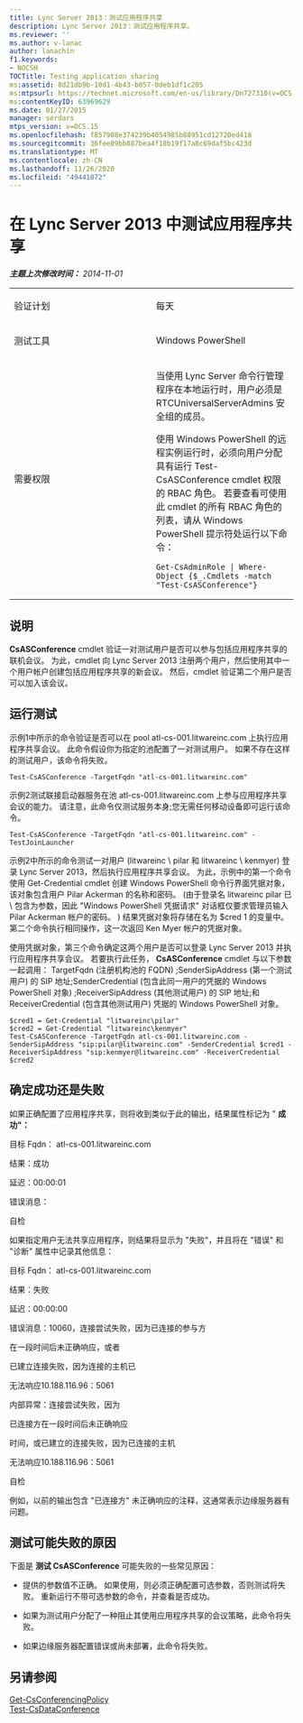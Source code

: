 ```yaml
---
title: Lync Server 2013：测试应用程序共享
description: Lync Server 2013：测试应用程序共享。
ms.reviewer: ''
ms.author: v-lanac
author: lanachin
f1.keywords:
- NOCSH
TOCTitle: Testing application sharing
ms:assetid: 8d21db9b-10d1-4b43-b057-0deb1df1c205
ms:mtpsurl: https://technet.microsoft.com/en-us/library/Dn727310(v=OCS.15)
ms:contentKeyID: 63969629
ms.date: 01/27/2015
manager: serdars
mtps_version: v=OCS.15
ms.openlocfilehash: f857908e374239b4054985b88951cd12720ed418
ms.sourcegitcommit: 36fee89bb887bea4f18b19f17a8c69daf5bc423d
ms.translationtype: MT
ms.contentlocale: zh-CN
ms.lasthandoff: 11/26/2020
ms.locfileid: "49441072"
---
```

# <a name="testing-application-sharing-in-lync-server-2013"></a>在 Lync Server 2013 中测试应用程序共享

<div data-xmlns="http://www.w3.org/1999/xhtml">

<div class="topic" data-xmlns="http://www.w3.org/1999/xhtml" data-msxsl="urn:schemas-microsoft-com:xslt" data-cs="https://msdn.microsoft.com/">

<div data-asp="https://msdn2.microsoft.com/asp">



</div>

<div id="mainSection">

<div id="mainBody">

<span> </span>

_**主题上次修改时间：** 2014-11-01_


<table>
<colgroup>
<col style="width: 50%" />
<col style="width: 50%" />
</colgroup>
<tbody>
<tr class="odd">
<td><p>验证计划</p></td>
<td><p>每天</p></td>
</tr>
<tr class="even">
<td><p>测试工具</p></td>
<td><p>Windows PowerShell</p></td>
</tr>
<tr class="odd">
<td><p>需要权限</p></td>
<td><p>当使用 Lync Server 命令行管理程序在本地运行时，用户必须是 RTCUniversalServerAdmins 安全组的成员。</p>
<p>使用 Windows PowerShell 的远程实例运行时，必须向用户分配具有运行 Test-CsASConference cmdlet 权限的 RBAC 角色。 若要查看可使用此 cmdlet 的所有 RBAC 角色的列表，请从 Windows PowerShell 提示符处运行以下命令：</p>
<pre><code>Get-CsAdminRole | Where-Object {$_.Cmdlets -match &quot;Test-CsASConference&quot;}</code></pre></td>
</tr>
</tbody>
</table>


<div>

## <a name="description"></a>说明

**CsASConference** cmdlet 验证一对测试用户是否可以参与包括应用程序共享的联机会议。 为此，cmdlet 向 Lync Server 2013 注册两个用户，然后使用其中一个用户帐户创建包括应用程序共享的新会议。 然后，cmdlet 验证第二个用户是否可以加入该会议。

</div>

<div>

## <a name="running-the-test"></a>运行测试

示例1中所示的命令验证是否可以在 pool atl-cs-001.litwareinc.com 上执行应用程序共享会议。 此命令假设你为指定的池配置了一对测试用户。 如果不存在这样的测试用户，该命令将失败。

    Test-CsASConference -TargetFqdn "atl-cs-001.litwareinc.com"

示例2测试联接启动器服务在池 atl-cs-001.litwareinc.com 上参与应用程序共享会议的能力。 请注意，此命令仅测试服务本身;您无需任何移动设备即可运行该命令。

    Test-CsASConference -TargetFqdn "atl-cs-001.litwareinc.com" -TestJoinLauncher 

示例2中所示的命令测试一对用户 (litwareinc \\ pilar 和 litwareinc \\ kenmyer) 登录 Lync Server 2013，然后执行应用程序共享会议。 为此，示例中的第一个命令使用 Get-Credential cmdlet 创建 Windows PowerShell 命令行界面凭据对象，该对象包含用户 Pilar Ackerman 的名称和密码。  (由于登录名 litwareinc pilar 已 \\ 包含为参数，因此 "Windows PowerShell 凭据请求" 对话框仅要求管理员输入 Pilar Ackerman 帐户的密码。 ) 结果凭据对象将存储在名为 $cred 1 的变量中。 第二个命令执行相同操作，这一次返回 Ken Myer 帐户的凭据对象。

使用凭据对象，第三个命令确定这两个用户是否可以登录 Lync Server 2013 并执行应用程序共享会议。 若要执行此任务， **CsASConference** cmdlet 与以下参数一起调用： TargetFqdn (注册机构池的 FQDN) ;SenderSipAddress (第一个测试用户) 的 SIP 地址;SenderCredential (包含此同一用户的凭据的 Windows PowerShell 对象) ;ReceiverSipAddress (其他测试用户) 的 SIP 地址;和 ReceiverCredential (包含其他测试用户) 凭据的 Windows PowerShell 对象。

    $cred1 = Get-Credential "litwareinc\pilar" 
    $cred2 = Get-Credential "litwareinc\kenmyer" 
    Test-CsASConference -TargetFqdn atl-cs-001.litwareinc.com -SenderSipAddress "sip:pilar@litwareinc.com" -SenderCredential $cred1 -ReceiverSipAddress "sip:kenmyer@litwareinc.com" -ReceiverCredential $cred2

</div>

<div>

## <a name="determining-success-or-failure"></a>确定成功还是失败

如果正确配置了应用程序共享，则将收到类似于此的输出，结果属性标记为 " **成功"：**

目标 Fqdn： atl-cs-001.litwareinc.com

结果：成功

延迟：00:00:01

错误消息：

自检

如果指定用户无法共享应用程序，则结果将显示为 "失败"，并且将在 "错误" 和 "诊断" 属性中记录其他信息：

目标 Fqdn： atl-cs-001.litwareinc.com

结果：失败

延迟：00:00:00

错误消息：10060，连接尝试失败，因为已连接的参与方

在一段时间后未正确响应，或者

已建立连接失败，因为连接的主机已

无法响应10.188.116.96：5061

内部异常：连接尝试失败，因为

已连接方在一段时间后未正确响应

时间，或已建立的连接失败，因为已连接的主机

无法响应10.188.116.96：5061

自检

例如，以前的输出包含 "已连接方" 未正确响应的注释，这通常表示边缘服务器有问题。

</div>

<div>

## <a name="reasons-why-the-test-might-have-failed"></a>测试可能失败的原因

下面是 **测试 CsASConference** 可能失败的一些常见原因：

  - 提供的参数值不正确。 如果使用，则必须正确配置可选参数，否则测试将失败。 重新运行不带可选参数的命令，并查看是否成功。

  - 如果为测试用户分配了一种阻止其使用应用程序共享的会议策略，此命令将失败。

  - 如果边缘服务器配置错误或尚未部署，此命令将失败。

</div>

<div>

## <a name="see-also"></a>另请参阅


[Get-CsConferencingPolicy](https://docs.microsoft.com/powershell/module/skype/Get-CsConferencingPolicy)  
[Test-CsDataConference](https://docs.microsoft.com/powershell/module/skype/Test-CsDataConference)  
  

</div>

</div>

<span> </span>

</div>

</div>

</div>


